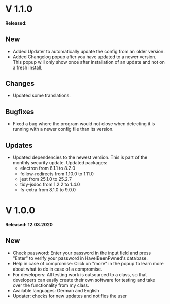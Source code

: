 # V 1.1.0
#### Released:  

## New
* Added Updater to automatically update the config from an older version.
* Added Changelog popup after you have updated to a newer version. This popup will only show once after installation of an update and not on a fresh install.

## Changes
* Updated some translations.

## Bugfixes
* Fixed a bug where the program would not close when detecting it is running with a newer config file than its version.

## Updates
* Updated dependencies to the newest version. This is part of the monthly security update.
  Updated packages:
    - electron from 8.1.1 to 8.2.0
    - follow-redirects from 1.10.0 to 1.11.0
    - jest from 25.1.0 to 25.2.7
    - tidy-jsdoc from 1.2.2 to 1.4.0
    - fs-extra from 8.1.0 to 9.0.0

# V 1.0.0
#### Released: 12.03.2020

## New
* Check password: Enter your password in the input field and press "Enter" to verify your password in HaveIBeenPwned's database.
* Help in case of compromise: Click on "more" in the popup to learn more about what to do in case of a compromise.
* For developers: All testing work is outsourced to a class, so that developers can easily create their own software for testing and take over the functionality from my class.
* Available languages: German and English
* Updater: checks for new updates and notifies the user